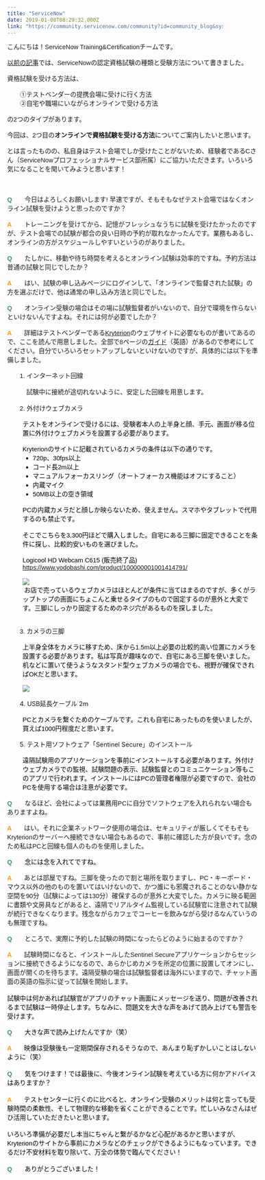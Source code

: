 ```yaml
---
title: "ServiceNow"
date: 2019-01-08T08:29:32.000Z
link: "https://community.servicenow.com/community?id=community_blog&sys_id=80ea5c3edbfaaf009540e15b8a961912"
---
```

<div style="direction: ltr; border-width: 100%;">
<div style="direction: ltr; margin-top: 0in; margin-left: 0in; width: 6.109in;">
<div style="direction: ltr; margin-top: 0in; margin-left: 0in; width: 6.109in;">
<p style="margin: 0in; font-family: &#39;MS Gothic&#39;; font-size: 11.0pt;"><span style="font-family: arial, helvetica, sans-serif;"><span lang="ja">こんにちは&#xff01;</span><span lang="en-US">ServiceNow Training&amp;Certificationチームです。</span></span></p>
<p style="margin: 0in; font-family: Calibri; font-size: 11.0pt;"><span style="font-family: arial, helvetica, sans-serif;"> </span></p>
<p style="margin: 0in; font-size: 11.0pt;"><span style="font-family: arial, helvetica, sans-serif;"><a href="community?id&#61;community_blog&amp;sys_id&#61;2c79ebebdb16af00f0612183ca961970" target="_blank" rel="noopener noreferrer nofollow">以前の記事</a>では、ServiceNowの認定資格試験の種類と受験方法について書きました。</span></p>
<p style="margin: 0in; font-family: &#39;MS Gothic&#39;; font-size: 11.0pt;"><span style="font-family: arial, helvetica, sans-serif;"> </span></p>
<p style="margin: 0in; font-family: &#39;MS Gothic&#39;; font-size: 11.0pt;"><span style="font-family: arial, helvetica, sans-serif;">資格試験を受ける方法は、</span></p>
<p style="margin: 0in; font-family: &#39;MS Gothic&#39;; font-size: 11.0pt;"><span style="font-family: arial, helvetica, sans-serif;"> </span></p>
<p style="margin: 0in; font-family: &#39;MS Gothic&#39;; font-size: 11pt; padding-left: 30px;"><span style="font-family: arial, helvetica, sans-serif;">①テストベンダーの提携会場に受けに行く方法</span></p>
<p style="margin: 0in; font-family: &#39;MS Gothic&#39;; font-size: 11pt; padding-left: 30px;"><span style="font-family: arial, helvetica, sans-serif;">②自宅や職場にいながらオンラインで受ける方法</span></p>
<p style="margin: 0in; font-family: &#39;MS Gothic&#39;; font-size: 11.0pt;"><span style="font-family: arial, helvetica, sans-serif;"> </span></p>
<p style="margin: 0in; font-family: &#39;MS Gothic&#39;; font-size: 11.0pt;"><span style="font-family: arial, helvetica, sans-serif;">の2つのタイプがあります。</span></p>
<p style="margin: 0in; font-family: &#39;MS Gothic&#39;; font-size: 11.0pt;"><span style="font-family: arial, helvetica, sans-serif;"> </span></p>
<p style="margin: 0in; font-family: &#39;MS Gothic&#39;; font-size: 11.0pt;"><span style="font-family: arial, helvetica, sans-serif;">今回は、2つ目の<strong>オンラインで資格試験を受ける方法</strong>についてご案内したいと思います。</span></p>
<p style="margin: 0in; font-family: &#39;MS Gothic&#39;; font-size: 11.0pt;"><span style="font-family: arial, helvetica, sans-serif;"> </span></p>
<p style="margin: 0in; font-family: &#39;MS Gothic&#39;; font-size: 11.0pt;"><span style="font-family: arial, helvetica, sans-serif;">とは言ったものの、私自身はテスト会場でしか受けたことがないため、経験者であるCさん&#xff08;ServiceNowプロフェッショナルサービス部所属&#xff09;にご協力いただきます。いろいろ気になることを聞いてみようと思います&#xff01;</span></p>
<p style="margin: 0in; font-family: &#39;MS Gothic&#39;; font-size: 11.0pt;"><span style="font-family: arial, helvetica, sans-serif;"> </span></p>
<p style="margin: 0in; font-family: &#39;MS Gothic&#39;; font-size: 11.0pt;"> </p>
<p style="margin: 0in; font-family: &#39;MS Gothic&#39;; font-size: 11.0pt;"> </p>
<p style="margin: 0in; font-family: &#39;MS Gothic&#39;; font-size: 11.0pt;"><span style="font-family: arial, helvetica, sans-serif;"><strong><span style="color: #339966;">Q</span></strong>　　今日はよろしくお願いします! 早速ですが、そもそもなぜテスト会場ではなくオンライン試験を受けようと思ったのですか&#xff1f;</span></p>
<p style="margin: 0in; font-family: &#39;MS Gothic&#39;; font-size: 11.0pt;"><span style="font-family: arial, helvetica, sans-serif;"> </span></p>
<p style="margin: 0in; font-family: &#39;MS Gothic&#39;; font-size: 11.0pt;"><span style="font-family: arial, helvetica, sans-serif;"><strong><span style="color: #ff9900;">A</span></strong>　　トレーニングを受けてから、記憶がフレッシュなうちに試験を受けたかったのですが、テスト会場での試験が都合の良い日時の予約が取れなかったんです。業務もあるし、オンラインの方がスケジュールしやすいというのがありました。</span></p>
<p style="margin: 0in; font-family: &#39;MS Gothic&#39;; font-size: 11.0pt;"><span style="font-family: arial, helvetica, sans-serif;"> </span></p>
<p style="margin: 0in; font-family: &#39;MS Gothic&#39;; font-size: 11.0pt;"><span style="font-family: arial, helvetica, sans-serif;"><span style="color: #339966;"><strong>Q</strong>　　</span>たしかに、移動や待ち時間を考えるとオンライン試験は効率的ですね。予約方法は普通の試験と同じでしたか&#xff1f;</span></p>
<p style="margin: 0in; font-family: &#39;MS Gothic&#39;; font-size: 11.0pt;"><span style="font-family: arial, helvetica, sans-serif;"> </span></p>
<p style="margin: 0in; font-family: &#39;MS Gothic&#39;; font-size: 11.0pt;"><span style="font-family: arial, helvetica, sans-serif;"><strong><span style="color: #ff9900;">A</span></strong>　　はい、試験の申し込みページにログインして、「オンラインで監督された試験」の方を選ぶだけで、他は通常の申し込み方法と同じでした。</span></p>
<p style="margin: 0in; font-family: &#39;MS Gothic&#39;; font-size: 11.0pt;"><span style="font-family: arial, helvetica, sans-serif;"> </span></p>
<p style="margin: 0in; font-family: &#39;MS Gothic&#39;; font-size: 11.0pt;"><span style="font-family: arial, helvetica, sans-serif;"><strong><span style="color: #339966;">Q</span></strong>　　オンライン受験の場合はその場に試験監督者がいないので、自分で環境を作らないといけないんですよね。それには何が必要でしたか&#xff1f;</span></p>
<p style="margin: 0in; font-family: &#39;MS Gothic&#39;; font-size: 11.0pt;"><span style="font-family: arial, helvetica, sans-serif;"> </span></p>
<p style="margin: 0in; font-family: &#39;MS Gothic&#39;; font-size: 11.0pt;"><span style="font-family: arial, helvetica, sans-serif;"><strong><span style="color: #ff9900;">A　　</span></strong>詳細はテストベンダーである<a href="https://www.kryteriononline.com/test-taker/online-proctoring-support" rel="nofollow">Kryterion</a>のウェブサイトに必要なものが書いてあるので、ここを読んで用意しました。全部で8ページの<a href="https://www.kryteriononline.com/sites/default/files/docs/PreparingForYourExam.pdf" rel="nofollow">ガイド</a>&#xff08;英語&#xff09;があるので参考にしてください。</span><span style="font-family: arial, helvetica, sans-serif;">自分でいろいろセットアップしないといけないのですが、具体的には以下を準備しました。</span></p>
<p style="margin: 0in; font-family: &#39;MS Gothic&#39;; font-size: 11.0pt;"><span style="font-family: arial, helvetica, sans-serif;"> </span></p>
<span style="font-family: arial, helvetica, sans-serif; font-size: 11pt;">　　1. インターネット回線</span></div>
<div style="direction: ltr; margin-top: 0in; margin-left: 0in; width: 6.109in;"> </div>
<div style="direction: ltr; margin-top: 0in; margin-left: 0in; width: 6.109in; padding-left: 30px;"><span style="font-family: arial, helvetica, sans-serif; font-size: 11pt;">　試験中に接続が途切れないように、安定した回線を用意します。</span></div>
<div style="direction: ltr; margin-top: 0in; margin-left: 0in; width: 6.109in; padding-left: 30px;"> </div>
<div style="direction: ltr; margin-top: 0in; margin-left: 0in; width: 6.109in;"><span style="font-family: arial, helvetica, sans-serif; font-size: 11pt;">　　2. 外付けウェブカメラ</span><br />
<p style="margin: 0in; margin-left: .375in; font-family: &#39;Yu Mincho&#39;; font-size: 11.0pt; color: black;"><span style="font-family: arial, helvetica, sans-serif;"> </span></p>
<p style="margin: 0in; margin-left: .375in; font-family: &#39;Yu Mincho&#39;; font-size: 11.0pt; color: black;"><span style="font-family: arial, helvetica, sans-serif;"><span lang="en-US">テストをオンラインで受けるには、受験者本人の上半身と顔、手元、画面が移る位置に外付けウェブカメラ</span><span lang="ja">を設置する必要があります。</span></span></p>
<p lang="ja" style="margin: 0in; margin-left: .375in; font-family: &#39;Yu Mincho&#39;; font-size: 11.0pt; color: black;"><span style="font-family: arial, helvetica, sans-serif;"> </span></p>
<p style="margin: 0in; margin-left: .375in; font-size: 11.0pt; color: black;"><span style="font-family: arial, helvetica, sans-serif;">Kryterionのサイトに記載されているカメラの条件は以下の通りです。</span></p>
<ul style="margin-left: .375in; direction: ltr; unicode-bidi: embed; margin-top: 0in; margin-bottom: 0in;" type="disc"><li style="margin-top: 0; margin-bottom: 0; vertical-align: middle; color: black;"><span style="font-family: arial, helvetica, sans-serif; font-size: 11pt;">720p、30fps以上</span></li><li style="margin-top: 0; margin-bottom: 0; vertical-align: middle; color: black;"><span style="font-family: arial, helvetica, sans-serif; font-size: 11pt;">コード長2m以上</span></li><li style="margin-top: 0; margin-bottom: 0; vertical-align: middle; color: black;"><span style="font-family: arial, helvetica, sans-serif; font-size: 11pt;">マニュアルフォーカスリング&#xff08;オートフォーカス機能はオフにすること&#xff09;</span></li><li style="margin-top: 0; margin-bottom: 0; vertical-align: middle; color: black;"><span style="font-family: arial, helvetica, sans-serif; font-size: 11pt;">内蔵マイク</span></li><li style="margin-top: 0; margin-bottom: 0; vertical-align: middle; color: black;"><span style="font-family: arial, helvetica, sans-serif; font-size: 11pt;">50MB以上の空き領域</span></li></ul>
<p style="margin: 0in; margin-left: .375in; font-family: &#39;Yu Mincho&#39;; font-size: 11.0pt; color: black;"><span style="font-family: arial, helvetica, sans-serif;"> </span></p>
<p style="margin: 0in; margin-left: .375in; font-family: &#39;Yu Mincho&#39;; font-size: 11.0pt; color: black;"><span style="font-family: arial, helvetica, sans-serif;">PCの内蔵カメラだと顔しか映らないため、使えません。スマホやタブレットで代用するのも禁止です。</span></p>
<p style="margin: 0in; margin-left: .375in; font-family: &#39;Yu Mincho&#39;; font-size: 11.0pt; color: black;"> </p>
<p style="margin: 0in; margin-left: .375in; font-size: 11.0pt; color: black;"><span style="font-family: arial, helvetica, sans-serif;"><span lang="en-US">そこでこちら</span><span lang="en-US">を3,300円ほどで購入しました。自宅にある</span><span lang="ja">三脚に固定できることを条件に探し、比較的安いものを選びました。</span></span></p>
<p style="margin: 0in; margin-left: .375in; font-family: &#39;Yu Mincho&#39;; font-size: 11.0pt; color: black;"><span style="font-family: arial, helvetica, sans-serif;"> </span></p>
<p style="margin: 0in; margin-left: .375in; font-size: 11.0pt;"><span style="font-family: arial, helvetica, sans-serif;"><span lang="en-US" style="color: black;">Logicool HD Webcam C615 (</span><span lang="en-US" style="color: black;">販売終了品</span><span lang="en-US" style="color: black;">) </span><a href="https://www.yodobashi.com/product/100000001001414791/" rel="nofollow"><span lang="en-US">https://www.yodobashi.com/product/100000001001414791/</span></a></span></p>
<p style="margin: 0in; margin-left: .375in; font-family: Garamond; font-size: 11.0pt; color: black;"> </p>
<p style="margin: 0in; margin-left: .375in; font-family: Garamond; font-size: 11.0pt; color: black;"><img style="max-width: 100%; max-height: 480px;" src="23655cfadbbaaf009540e15b8a96195c.iix" /></p>
<p style="margin: 0in; margin-left: .375in; font-family: Garamond; font-size: 11.0pt; color: black;"><span style="font-family: arial, helvetica, sans-serif;"> お店で売っているウェブカメラはほとんどが条件に当てはまるのですが、多くがラップトップの画面にちょこんと乗せるタイプのもので固定するのが意外と大変です。三脚にしっかり固定するためのネジ穴があるものを探しました。</span></p>
<p style="margin: 0in; margin-left: .375in; font-family: Garamond; font-size: 11.0pt; color: black;"> </p>
<p style="margin: 0in; margin-left: .375in; font-family: Garamond; font-size: 11.0pt; color: black;"><span style="font-family: arial, helvetica, sans-serif;"> </span></p>
<span style="font-family: arial, helvetica, sans-serif; font-size: 11pt;">　　3. カメラの三脚</span><br />
<p lang="ja" style="margin: 0in; margin-left: .375in; font-family: &#39;Yu Mincho&#39;; font-size: 11.0pt; color: black;"><span style="font-family: arial, helvetica, sans-serif;"> </span></p>
<p style="margin: 0in; margin-left: .375in; font-size: 11.0pt; color: black;"><span style="font-family: arial, helvetica, sans-serif;"><span lang="ja">上半身全体をカメラに移すため、床から</span><span lang="en-US">1.5m</span><span lang="ja">以上必要の比較的高い位置にカメラを設置する必要があります。</span><span lang="en-US">私は写真が趣味なので、自宅にある三脚を使いました。机などに置いて使うようなスタンド型ウェブカメラの場合でも、視野が確保できればOKだと思います。</span></span></p>
<p style="margin: 0in; margin-left: .375in; font-family: &#39;Yu Mincho&#39;; font-size: 11.0pt; color: black;"><span style="font-family: arial, helvetica, sans-serif;"> </span></p>
<p style="margin: 0in; margin-left: .375in; font-family: &#39;Yu Mincho&#39;; font-size: 11.0pt; color: black;"><span style="font-family: arial, helvetica, sans-serif;"><img style="max-width: 100%; max-height: 480px;" src="70b5183edbbaaf009540e15b8a96193c.iix" /></span></p>
<p style="margin: 0in; margin-left: .375in; font-family: &#39;Yu Mincho&#39;; font-size: 11.0pt; color: black;"><span style="font-family: arial, helvetica, sans-serif;"> </span></p>
<span style="font-size: 11pt; font-weight: normal; font-style: normal;">　　4. USB</span><span style="font-size: 11pt; font-weight: normal; font-style: normal;">延長ケーブル</span><span style="font-size: 11pt; font-weight: normal; font-style: normal;"> 2m</span><br />
<p style="margin: 0in; margin-left: .375in; font-family: &#39;Yu Mincho&#39;; font-size: 11.0pt; color: black;"><span style="font-family: arial, helvetica, sans-serif;"> </span></p>
<p style="margin: 0in; margin-left: .375in; font-size: 11.0pt; color: black;"><span style="font-family: arial, helvetica, sans-serif;"><span lang="en-US">PCとカメラを繋ぐためのケーブルです。これも自宅にあったものを使いましたが、買えば</span><span lang="en-US">1000</span><span lang="ja">円程度だと思います。</span></span></p>
<p style="margin: 0in; margin-left: .375in; font-family: Garamond; font-size: 11.0pt; color: black;"><span style="font-family: arial, helvetica, sans-serif;">  </span></p>
<span lang="en-US" style="font-size: 11pt; font-weight: normal; font-style: normal;">　　5. テスト用ソフトウェア「</span><span lang="en-US" style="font-size: 11pt; font-weight: normal; font-style: normal;">Sentinel Secure</span><span lang="ja" style="font-size: 11pt; font-weight: normal; font-style: normal;">」のインストール</span><br />
<p style="margin: 0in; margin-left: .375in; font-family: Garamond; font-size: 11.0pt; color: black;"><span style="font-family: arial, helvetica, sans-serif;"> </span></p>
<p style="margin: 0in; margin-left: .375in; font-size: 11.0pt; color: black;"><span style="font-family: arial, helvetica, sans-serif;"><span lang="ja">遠隔試験用のアプリケーションを事前にインストールする必要があります。外付け</span><span lang="en-US">ウェブカメラ</span><span lang="ja">での監視、試験問題の表示、試験監督とのコミュニケーション等もこのアプリで行われます。インストールには</span><span lang="en-US">PC</span><span lang="ja">の</span><span lang="en-US">管理者</span><span lang="ja">権限が必要ですので、会社のPCを使用する場合は注意が必要です。</span></span></p>
<p style="margin: 0in; font-family: &#39;MS Gothic&#39;; font-size: 11.0pt;"><span style="font-family: arial, helvetica, sans-serif;"> </span></p>
<p style="margin: 0in; font-family: &#39;MS Gothic&#39;; font-size: 11.0pt;"><span style="font-family: arial, helvetica, sans-serif;"><strong><span style="color: #339966;">Q</span></strong>　　なるほど、会社によっては業務用PCに自分でソフトウェアを入れられない場合もありますよね。</span></p>
<p style="margin: 0in; font-family: &#39;MS Gothic&#39;; font-size: 11.0pt;"><span style="font-family: arial, helvetica, sans-serif;"> </span></p>
<p style="margin: 0in; font-size: 11.0pt;"><span style="font-family: arial, helvetica, sans-serif;"><span lang="en-US"><strong><span style="color: #ff9900;">A　　</span></strong>はい。それに</span><span lang="ja">企業ネットワーク使用の場合は、セキュリティが厳しくてそもそも</span><span lang="en-US">Kryterion</span><span lang="ja">のサーバーへ接続できない場合もあるので、事前に確認した方が良いです。念のため私は</span><span lang="en-US">PC</span><span lang="ja">と回線も個人のものを使用しました。</span></span></p>
<p lang="ja" style="margin: 0in; font-family: &#39;Yu Mincho&#39;; font-size: 11.0pt; color: black;"><span style="font-family: arial, helvetica, sans-serif;"> </span></p>
<p style="margin: 0in; font-size: 11.0pt; color: black;"><span style="font-family: arial, helvetica, sans-serif;"><strong><span style="color: #339966;">Q</span></strong>　　念には念を入れてですね。</span></p>
<p style="margin: 0in; font-family: &#39;MS Gothic&#39;; font-size: 11.0pt; color: black;"><span style="font-family: arial, helvetica, sans-serif;"> </span></p>
<p style="margin: 0in; font-family: &#39;MS Gothic&#39;; font-size: 11.0pt;"><span style="font-family: arial, helvetica, sans-serif;"><strong><span style="color: #ff9900;">A　　</span></strong>あとは部屋ですね。三脚を使ったので割と場所を取りますし、PC・キーボード・マウス以外の他のものを置いてはいけないので、かつ誰にも邪魔されることのない静かな空間を90分&#xff08;試験によっては130分&#xff09;確保するのが意外と大変でした。カメラに映る範囲に書類や文房具などがあると、遠隔でリアルタイム監視している試験官に注意されて試験が続行できなくなります。残念ながらカフェでコーヒーを飲みながら受けるなんていうのも無理ですね。</span></p>
<p style="margin: 0in; font-family: &#39;MS Gothic&#39;; font-size: 11.0pt;"><span style="font-family: arial, helvetica, sans-serif;"> </span></p>
<p style="margin: 0in; font-family: &#39;MS Gothic&#39;; font-size: 11.0pt;"><span style="font-family: arial, helvetica, sans-serif;"><strong><span style="color: #339966;">Q</span></strong>　　ところで、実際に予約した試験の時間になったらどのように始まるのですか&#xff1f;</span></p>
<p style="margin: 0in; font-family: &#39;MS Gothic&#39;; font-size: 11.0pt;"><span style="font-family: arial, helvetica, sans-serif;"> </span></p>
<p style="margin: 0in; font-size: 11.0pt;"><span style="font-family: arial, helvetica, sans-serif;"><strong><span style="color: #ff9900;">A　　</span></strong>試験時間になると、インストールしたSentinel Secureアプリケーションからセッションに接続できるようになるので、あらかじめカメラを所定の位置に設置してオンにし、画面が開くのを待ちます。遠隔受験の場合は試験監督者は海外にいますので、チャット画面の英語の指示に従って試験を開始します。</span></p>
<p style="margin: 0in; font-size: 11.0pt;"> </p>
<p style="margin: 0in; font-family: &#39;Yu Mincho&#39;; font-size: 11.0pt; color: black;"><span style="font-family: arial, helvetica, sans-serif;">試験中は何かあれば試験官がアプリのチャット画面にメッセージを送り、問題が改善されるまで試験は一時停止します。ちなみに、問題文を大きな声をあげて読み上げても警告を受けます。</span></p>
<p style="margin: 0in; font-family: &#39;Yu Mincho&#39;; font-size: 11.0pt; color: black;"><span style="font-family: arial, helvetica, sans-serif;"> </span></p>
<p style="margin: 0in; font-size: 11.0pt; color: black;"><span style="font-family: arial, helvetica, sans-serif;"><strong><span style="color: #339966;">Q</span>　　</strong>大きな声で読み上げたんですか&#xff08;笑&#xff09;</span></p>
<p style="margin: 0in; font-family: &#39;MS Gothic&#39;; font-size: 11.0pt; color: black;"><span style="font-family: arial, helvetica, sans-serif;"> </span></p>
<p style="margin: 0in; font-size: 11.0pt; color: black;"><span style="font-family: arial, helvetica, sans-serif;"><strong><span style="color: #ff9900;">A　　</span></strong>映像は受験後も一定期間保存されるそうなので、あんまり恥ずかしいことはしないように&#xff08;笑&#xff09;</span></p>
<p style="margin: 0in; font-size: 11.0pt; color: black;"> </p>
<p style="margin: 0in; font-size: 11.0pt; color: black;"><span style="font-family: arial, helvetica, sans-serif;"><strong><span style="color: #339966;">Q</span>　　</strong>気をつけます&#xff01;では最後に、今後オンライン試験を考えている方に何かアドバイスはありますか&#xff1f;<br /></span></p>
<p style="margin: 0in; font-size: 11.0pt; color: black;"> </p>
<p style="margin: 0in; font-size: 11.0pt; color: black;"><span style="font-family: arial, helvetica, sans-serif;"><strong><span style="color: #ff9900;">A　　</span></strong><span style="color: #000000;">テストセンターに行くのに比べると、オンライン受験のメリットは何と言っても受験時間の柔軟性、そして物理的な移動を省くことができることです。忙しいみなさんはぜひ活用していただきたいと思います。</span></span></p>
<p style="margin: 0in; font-size: 11.0pt; color: black;"> </p>
<p style="margin: 0in; font-size: 11.0pt; color: black;"><span style="font-family: arial, helvetica, sans-serif;"><span style="color: #000000;">いろいろ準備が必要だし本当にちゃんと繋がるかなど心配があるかと思いますが、Kryterionのサイトから事前にカメラなどのチェックができるようにもなっています。できるだけ不安材料を取り除いて、万全の体勢で臨んでください&#xff01;</span></span></p>
<p style="margin: 0in; font-size: 11.0pt; color: black;"> </p>
<p style="margin: 0in; font-size: 11.0pt; color: black;"><span style="font-family: arial, helvetica, sans-serif;"><span style="color: #000000;"><strong><span style="color: #339966;">Q</span>　　</strong>ありがとうございました&#xff01;</span></span></p>
</div>
</div>
</div>